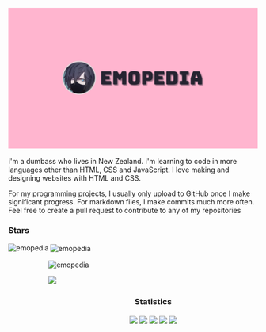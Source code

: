 ![Banner](https://raw.githubusercontent.com/emopedia/emopedia/master/emopedia.png)

I'm a dumbass who lives in New Zealand. I'm learning to code in more languages other than HTML, CSS and JavaScript. I love making and designing websites with HTML and CSS.

For my programming projects, I usually only upload to GitHub once I make significant progress. For markdown files, I make commits much more often. Feel free to create a pull request to contribute to any of my repositories

<h3 align="left">Stars</h3>
<img align="left" height="180em" src="https://github-readme-stats.vercel.app/api/top-langs/?username=emopedia&layout=compact&theme=dracula" alt=emopedia />

<p>&nbsp;<img align="center" height="180em" src="https://github-readme-stats.vercel.app/api?username=emopedia&show_icons=true&locale=en&theme=dracula" alt="emopedia" /></p>

<p><img align="center" height="180em" src="https://github-readme-streak-stats.herokuapp.com/?user=emopedia&theme=dracula" alt="emopedia" /></p>

<img src="https://user-images.githubusercontent.com/73097560/115834477-dbab4500-a447-11eb-908a-139a6edaec5c.gif"><h3 align="center">Statistics</h3>
<div align="center">
<a href="https://github.com/emopedia">
<img align="center" src="http://github-profile-summary-cards.vercel.app/api/cards/stats?username=emopedia&theme=dracula" height="180em" />
<img align="center" src="http://github-profile-summary-cards.vercel.app/api/cards/most-commit-language?username=emopedia&theme=dracula" height="180em" />
<img align="center" src="http://github-profile-summary-cards.vercel.app/api/cards/repos-per-language?username=emopedia&theme=dracula" height="180em" />
<img align="center" src="http://github-profile-summary-cards.vercel.app/api/cards/productive-time?username=emopedia&theme=dracula" height="180em" />
<img align="center" src="http://github-profile-summary-cards.vercel.app/api/cards/profile-details?username=emopedia&theme=dracula" height="180em" />
</div>
